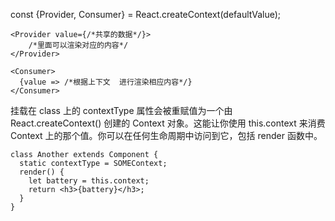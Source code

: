 const {Provider, Consumer} = React.createContext(defaultValue);

```
<Provider value={/*共享的数据*/}>
    /*里面可以渲染对应的内容*/
</Provider>
```

```
<Consumer>
  {value => /*根据上下文  进行渲染相应内容*/}
</Consumer>
```

挂载在 class 上的 contextType 属性会被重赋值为一个由 React.createContext() 创建的 Context 对象。这能让你使用 this.context 来消费 Context 上的那个值。你可以在任何生命周期中访问到它，包括 render 函数中。
```
class Another extends Component {
  static contextType = SOMEContext;
  render() {
    let battery = this.context;
    return <h3>{battery}</h3>;
  }
}
```